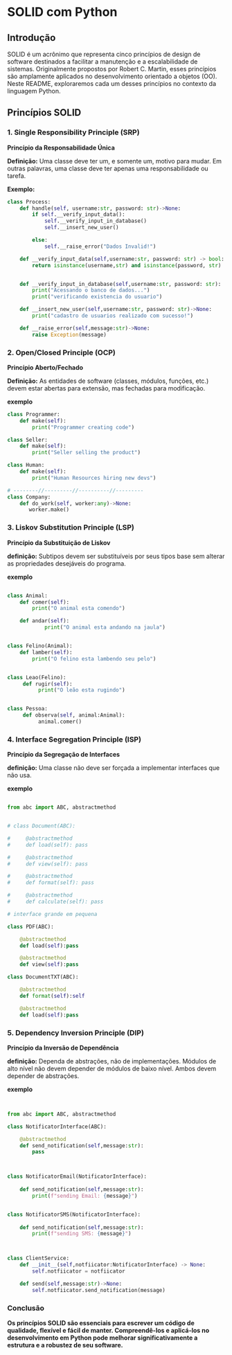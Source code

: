 # SOLID com Python

## Introdução
SOLID é um acrônimo que representa cinco princípios de design de software destinados a facilitar a manutenção e a escalabilidade de sistemas. Originalmente propostos por Robert C. Martin, esses princípios são amplamente aplicados no desenvolvimento orientado a objetos (OO). Neste README, exploraremos cada um desses princípios no contexto da linguagem Python.

## Princípios SOLID

### 1. Single Responsibility Principle (SRP)
**Princípio da Responsabilidade Única**

**Definição:** Uma classe deve ter um, e somente um, motivo para mudar. Em outras palavras, uma classe deve ter apenas uma responsabilidade ou tarefa.

**Exemplo:**
```python
class Process:
    def handle(self, username:str, password: str)->None:
        if self.__verify_input_data():
            self.__verify_input_in_database()
            self.__insert_new_user()

        else:
            self.__raise_error("Dados Invalid!")

    def __verify_input_data(self,username:str, password: str) -> bool:
        return isinstance(username,str) and isinstance(password, str)


    def __verify_input_in_database(self,username:str, password: str):
        print("Acessando o banco de dados...")
        print("verificando existencia do usuario")

    def __insert_new_user(self,username:str, password: str)->None:
        print("cadastro de usuarios realizado com sucesso!")

    def __raise_error(self,message:str)->None:
        raise Exception(message)
```

### 2. Open/Closed Principle (OCP)

**Princípio Aberto/Fechado**

**Definição:** As entidades de software (classes, módulos, funções, etc.) devem estar abertas para extensão, mas fechadas para modificação.

**exemplo**
```python
class Programmer:
    def make(self):
        print("Programmer creating code")

class Seller:
    def make(self):
        print("Seller selling the product")

class Human:
    def make(self):
        print("Human Resources hiring new devs")

# --------//---------//----------//---------
class Company:
    def do_work(self, worker:any)->None:
       worker.make()

```

### 3. Liskov Substitution Principle (LSP)

**Princípio da Substituição de Liskov**

**definição:** Subtipos devem ser substituíveis por seus tipos base sem alterar as propriedades desejáveis do programa.

**exemplo**
```python

class Animal:
    def comer(self):
        print("O animal esta comendo")

    def andar(self):
            print("O animal esta andando na jaula")


class Felino(Animal):
    def lamber(self):
        print("O felino esta lambendo seu pelo")


class Leao(Felino):
     def rugir(self):
          print("O leão esta rugindo")


class Pessoa:
     def observa(self, animal:Animal):
          animal.comer()

``` 

### 4. Interface Segregation Principle (ISP)
 

**Princípio da Segregação de Interfaces**

**definição:** Uma classe não deve ser forçada a implementar interfaces que não usa.

**exemplo**
```python

from abc import ABC, abstractmethod


# class Document(ABC):

#     @abstractmethod
#     def load(self): pass

#     @abstractmethod
#     def view(self): pass

#     @abstractmethod
#     def format(self): pass

#     @abstractmethod
#     def calculate(self): pass

# interface grande em pequena

class PDF(ABC):

    @abstractmethod
    def load(self):pass

    @abstractmethod
    def view(self):pass

class DocumentTXT(ABC):

    @abstractmethod
    def format(self):self

    @abstractmethod
    def load(self):pass

```

### 5. Dependency Inversion Principle (DIP)

**Princípio da Inversão de Dependência**

**definição:** Dependa de abstrações, não de implementações. Módulos de alto nível não devem depender de módulos de baixo nível. Ambos devem depender de abstrações.

**exemplo**

```python


from abc import ABC, abstractmethod

class NotificatorInterface(ABC):

    @abstractmethod
    def send_notification(self,message:str):
        pass



class NotificatorEmail(NotificatorInterface):
    
    def send_notification(self,message:str):
        print(f"sending Email: {message}")


class NotificatorSMS(NotificatorInterface):
    
    def send_notification(self,message:str):
        print(f"sending SMS: {message}")



class ClientService:
    def __init__(self,notfiicator:NotificatorInterface) -> None:
        self.notfiicator = notfiicator

    def send(self,message:str)->None:
        self.notfiicator.send_notification(message)

```

### Conclusão

**Os princípios SOLID são essenciais para escrever um código de qualidade, flexível e fácil de manter. Compreendê-los e aplicá-los no desenvolvimento em Python pode melhorar significativamente a estrutura e a robustez de seu software.**

